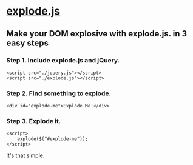 # [explode.js](http://larrywu.com/explode.js)

## Make your DOM explosive with explode.js. in 3 easy steps

### Step 1. Include explode.js and jQuery.

    <script src="./jquery.js"></script>
    <script src="./explode.js"></script>
    
### Step 2. Find something to explode.

    <div id="explode-me">Explode Me!</div>

### Step 3. Explode it.

    <script>
        explode($("#explode-me"));
    </script>
    
It's that simple.

